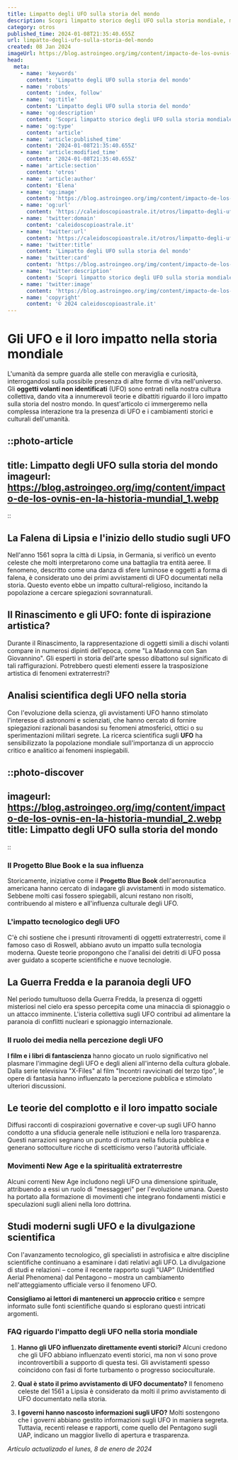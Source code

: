 ```yaml
---
title: Limpatto degli UFO sulla storia del mondo
description: Scopri limpatto storico degli UFO sulla storia mondiale, misteri svelati e teorie affascinanti in questo approfondimento esclusivo! #UFOeStoria
category: otros
published_time: 2024-01-08T21:35:40.655Z
url: limpatto-degli-ufo-sulla-storia-del-mondo
created: 08 Jan 2024
imageUrl: https://blog.astroingeo.org/img/content/impacto-de-los-ovnis-en-la-historia-mundial_1.webp
head:
  meta:
    - name: 'keywords'
      content: 'Limpatto degli UFO sulla storia del mondo'
    - name: 'robots'
      content: 'index, follow'
    - name: 'og:title'
      content: 'Limpatto degli UFO sulla storia del mondo'
    - name: 'og:description'
      content: 'Scopri limpatto storico degli UFO sulla storia mondiale, misteri svelati e teorie affascinanti in questo approfondimento esclusivo! #UFOeStoria'
    - name: 'og:type'
      content: 'article'
    - name: 'article:published_time'
      content: '2024-01-08T21:35:40.655Z'
    - name: 'article:modified_time'
      content: '2024-01-08T21:35:40.655Z'
    - name: 'article:section'
      content: 'otros'
    - name: 'article:author'
      content: 'Elena'
    - name: 'og:image'
      content: 'https://blog.astroingeo.org/img/content/impacto-de-los-ovnis-en-la-historia-mundial_1.webp'
    - name: 'og:url'
      content: 'https://caleidoscopioastrale.it/otros/limpatto-degli-ufo-sulla-storia-del-mondo'
    - name: 'twitter:domain'
      content: 'caleidoscopioastrale.it'
    - name: 'twitter:url'
      content: 'https://caleidoscopioastrale.it/otros/limpatto-degli-ufo-sulla-storia-del-mondo'
    - name: 'twitter:title'
      content: 'Limpatto degli UFO sulla storia del mondo'
    - name: 'twitter:card'
      content: 'https://blog.astroingeo.org/img/content/impacto-de-los-ovnis-en-la-historia-mundial_1.webp'
    - name: 'twitter:description'
      content: 'Scopri limpatto storico degli UFO sulla storia mondiale, misteri svelati e teorie affascinanti in questo approfondimento esclusivo! #UFOeStoria'
    - name: 'twitter:image'
      content: 'https://blog.astroingeo.org/img/content/impacto-de-los-ovnis-en-la-historia-mundial_1.webp'
    - name: 'copyright'
      content: '© 2024 caleidoscopioastrale.it'
---
```

# Gli UFO e il loro impatto nella storia mondiale

L'umanità da sempre guarda alle stelle con meraviglia e curiosità, interrogandosi sulla possibile presenza di altre forme di vita nell'universo. Gli **oggetti volanti non identificati** (UFO) sono entrati nella nostra cultura collettiva, dando vita a innumerevoli teorie e dibattiti riguardo il loro impatto sulla storia del nostro mondo. In quest'articolo ci immergeremo nella complessa interazione tra la presenza di UFO e i cambiamenti storici e culturali dell'umanità.

::photo-article
---
title: Limpatto degli UFO sulla storia del mondo
imageurl: https://blog.astroingeo.org/img/content/impacto-de-los-ovnis-en-la-historia-mundial_1.webp
---
::

## La Falena di Lipsia e l'inizio dello studio sugli UFO
Nell'anno 1561 sopra la città di Lipsia, in Germania, si verificò un evento celeste che molti interpretarono come una battaglia tra entità aeree. Il fenomeno, descritto come una danza di sfere luminose e oggetti a forma di falena, è considerato uno dei primi avvistamenti di UFO documentati nella storia. Questo evento ebbe un impatto cultural-religioso, incitando la popolazione a cercare spiegazioni sovrannaturali.

## Il Rinascimento e gli UFO: fonte di ispirazione artistica?
Durante il Rinascimento, la rappresentazione di oggetti simili a dischi volanti compare in numerosi dipinti dell'epoca, come "La Madonna con San Giovannino". Gli esperti in storia dell'arte spesso dibattono sul significato di tali raffigurazioni. Potrebbero questi elementi essere la trasposizione artistica di fenomeni extraterrestri?

## Analisi scientifica degli UFO nella storia
Con l'evoluzione della scienza, gli avvistamenti UFO hanno stimolato l'interesse di astronomi e scienziati, che hanno cercato di fornire spiegazioni razionali basandosi su fenomeni atmosferici, ottici o su sperimentazioni militari segrete. La ricerca scientifica sugli **UFO** ha sensibilizzato la popolazione mondiale sull'importanza di un approccio critico e analitico ai fenomeni inspiegabili.

::photo-discover
---
imageurl: https://blog.astroingeo.org/img/content/impacto-de-los-ovnis-en-la-historia-mundial_2.webp
title: Limpatto degli UFO sulla storia del mondo
---
::

### Il Progetto Blue Book e la sua influenza
Storicamente, iniziative come il **Progetto Blue Book** dell'aeronautica americana hanno cercato di indagare gli avvistamenti in modo sistematico. Sebbene molti casi fossero spiegabili, alcuni restano non risolti, contribuendo al mistero e all'influenza culturale degli UFO.

### L'impatto tecnologico degli UFO
C'è chi sostiene che i presunti ritrovamenti di oggetti extraterrestri, come il famoso caso di Roswell, abbiano avuto un impatto sulla tecnologia moderna. Queste teorie propongono che l'analisi dei detriti di UFO possa aver guidato a scoperte scientifiche e nuove tecnologie.

## La Guerra Fredda e la paranoia degli UFO
Nel periodo tumultuoso della Guerra Fredda, la presenza di oggetti misteriosi nel cielo era spesso percepita come una minaccia di spionaggio o un attacco imminente. L'isteria collettiva sugli UFO contribuì ad alimentare la paranoia di conflitti nucleari e spionaggio internazionale.
  
### Il ruolo dei media nella percezione degli UFO
**I film e i libri di fantascienza** hanno giocato un ruolo significativo nel plasmare l'immagine degli UFO e degli alieni all'interno della cultura globale. Dalla serie televisiva "X-Files" al film "Incontri ravvicinati del terzo tipo", le opere di fantasia hanno influenzato la percezione pubblica e stimolato ulteriori discussioni.

## Le teorie del complotto e il loro impatto sociale
Diffusi racconti di cospirazioni governative e cover-up sugli UFO hanno condotto a una sfiducia generale nelle istituzioni e nella loro trasparenza. Questi narrazioni segnano un punto di rottura nella fiducia pubblica e generano sottoculture ricche di scetticismo verso l'autorità ufficiale.

### Movimenti New Age e la spiritualità extraterrestre
Alcuni correnti New Age includono negli UFO una dimensione spirituale, attribuendo a essi un ruolo di "messaggeri" per l'evoluzione umana. Questo ha portato alla formazione di movimenti che integrano fondamenti mistici e speculazioni sugli alieni nella loro dottrina.

## Studi moderni sugli UFO e la divulgazione scientifica
Con l'avanzamento tecnologico, gli specialisti in astrofisica e altre discipline scientifiche continuano a esaminare i dati relativi agli UFO. La divulgazione di studi e relazioni – come il recente rapporto sugli "UAP" (Unidentified Aerial Phenomena) dal Pentagono – mostra un cambiamento nell'atteggiamento ufficiale verso il fenomeno UFO.

**Consigliamo ai lettori di mantenerci un approccio critico** e sempre informato sulle fonti scientifiche quando si esplorano questi intricati argomenti.

### FAQ riguardo l'impatto degli UFO nella storia mondiale

1. **Hanno gli UFO influenzato direttamente eventi storici?**
Alcuni credono che gli UFO abbiano influenzato eventi storici, ma non vi sono prove incontrovertibili a supporto di questa tesi. Gli avvistamenti spesso coincidono con fasi di forte turbamento o progresso socioculturale.

2. **Qual è stato il primo avvistamento di UFO documentato?**
Il fenomeno celeste del 1561 a Lipsia è considerato da molti il primo avvistamento di UFO documentato nella storia.

3. **I governi hanno nascosto informazioni sugli UFO?**
Molti sostengono che i governi abbiano gestito informazioni sugli UFO in maniera segreta. Tuttavia, recenti release e rapporti, come quello del Pentagono sugli UAP, indicano un maggior livello di apertura e trasparenza.

_Artículo actualizado el lunes, 8 de enero de 2024_